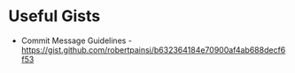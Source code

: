 # Useful Gists

- Commit Message Guidelines - https://gist.github.com/robertpainsi/b632364184e70900af4ab688decf6f53
